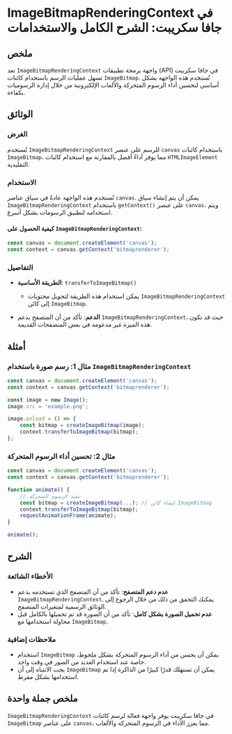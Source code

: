 <!--
Meta Description: # ImageBitmapRenderingContext في جافا سكريبت: الشرح الكامل والاستخدامات ## ملخص تعد `ImageBitmapRenderingContext` واجهة برمجة تطبيقات (API) في جافا سك...
Meta Keywords: canvas, imagebitmaprenderingcontext, const, imagebitmap, بشكل
-->

# ImageBitmapRenderingContext في جافا سكريبت: الشرح الكامل والاستخدامات

## ملخص
تعد `ImageBitmapRenderingContext` واجهة برمجة تطبيقات (API) في جافا سكريبت تسهل عمليات الرسم باستخدام كائنات `ImageBitmap`. تُستخدم هذه الواجهة بشكل أساسي لتحسين أداء الرسوم المتحركة والألعاب الإلكترونية من خلال إدارة الرسوميات بكفاءة.

## الوثائق
### الغرض
تُستخدم `ImageBitmapRenderingContext` للرسم على عنصر `canvas` باستخدام كائنات `ImageBitmap`، مما يوفر أداءً أفضل بالمقارنة مع استخدام كائنات `HTMLImageElement` التقليدية.

### الاستخدام
تُستخدم هذه الواجهة عادةً في سياق عناصر `canvas`. يمكن أن يتم إنشاء سياق `ImageBitmapRenderingContext` باستخدام `getContext()` على عنصر `canvas`، ويتم استخدامه لتطبيق الرسومات بشكل أسرع.

#### كيفية الحصول على `ImageBitmapRenderingContext`:
```javascript
const canvas = document.createElement('canvas');
const context = canvas.getContext('bitmaprenderer');
```

### التفاصيل
- **الطريقة الأساسية**: `transferToImageBitmap()`
  - يمكن استخدام هذه الطريقة لتحويل محتويات `ImageBitmapRenderingContext` إلى كائن `ImageBitmap`.

- **الدعم**: تأكد من أن المتصفح يدعم `ImageBitmapRenderingContext`، حيث قد تكون هذه الميزة غير مدعومة في بعض المتصفحات القديمة.

## أمثلة
### مثال 1: رسم صورة باستخدام `ImageBitmapRenderingContext`
```javascript
const canvas = document.createElement('canvas');
const context = canvas.getContext('bitmaprenderer');

const image = new Image();
image.src = 'example.png';

image.onload = () => {
    const bitmap = createImageBitmap(image);
    context.transferToImageBitmap(bitmap);
};
```

### مثال 2: تحسين أداء الرسوم المتحركة
```javascript
const canvas = document.createElement('canvas');
const context = canvas.getContext('bitmaprenderer');

function animate() {
    // تنفيذ الرسوم المتحركة
    const bitmap = createImageBitmap(...); // إنشاء كائن ImageBitmap
    context.transferToImageBitmap(bitmap);
    requestAnimationFrame(animate);
}

animate();
```

## الشرح
### الأخطاء الشائعة
- **عدم دعم المتصفح**: تأكد من أن المتصفح الذي تستخدمه يدعم `ImageBitmapRenderingContext`. يمكنك التحقق من ذلك من خلال الرجوع إلى الوثائق الرسمية لمتغيرات المتصفح.
- **عدم تحميل الصورة بشكل كامل**: تأكد من أن الصورة قد تم تحميلها بالكامل قبل محاولة استخدامها مع `ImageBitmap`.

### ملاحظات إضافية
- استخدام `ImageBitmap` يمكن أن يحسن من أداء الرسوم المتحركة بشكل ملحوظ، خاصة عند استخدام العديد من الصور في وقت واحد.
- يجب الانتباه إلى أن `ImageBitmap` يمكن أن تستهلك قدرًا كبيرًا من الذاكرة إذا تم استخدامها بشكل مفرط.

## ملخص جملة واحدة
`ImageBitmapRenderingContext` في جافا سكريبت يوفر واجهة فعالة لرسم كائنات `ImageBitmap` على عناصر `canvas`، مما يعزز الأداء في الرسوم المتحركة والألعاب.